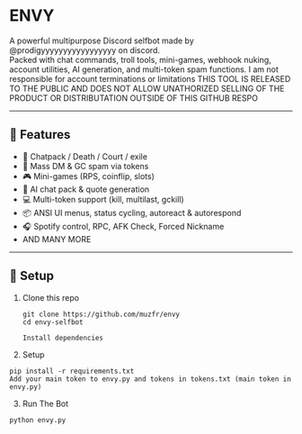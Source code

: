 # ENVY

A powerful multipurpose Discord selfbot made by @prodigyyyyyyyyyyyyyyyyy on discord.  
Packed with chat commands, troll tools, mini-games, webhook nuking, account utilities, AI generation, and multi-token spam functions.
I am not responsible for account terminations or limitations
THIS TOOL IS RELEASED TO THE PUBLIC AND DOES NOT ALLOW UNATHORIZED SELLING OF THE PRODUCT OR DISTRIBUTATION OUTSIDE OF THIS GITHUB RESPO

---

## 🚀 Features

- 💬 Chatpack / Death / Court / exile
- 👥 Mass DM & GC spam via tokens
- 🎮 Mini-games (RPS, coinflip, slots)
- 🧠 AI chat pack & quote generation
- 💻 Multi-token support (kill, multilast, gckill)
- 📦 ANSI UI menus, status cycling, autoreact & autorespond
- 🎧 Spotify control, RPC, AFK Check, Forced Nickname
- AND MANY MORE

---

## 📁 Setup

1. Clone this repo  
   ```
   git clone https://github.com/muzfr/envy
   cd envy-selfbot

   Install dependencies
2. Setup
```
pip install -r requirements.txt
Add your main token to envy.py and tokens in tokens.txt (main token in envy.py)
```
3. Run The Bot
```
python envy.py
```
